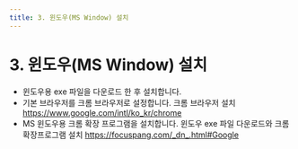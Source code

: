 ```yaml
---
title: 3. 윈도우(MS Window) 설치
---
```


# 3. 윈도우(MS Window) 설치

- 윈도우용 exe 파일을 다운로드 한 후 설치합니다.
- 기본 브라우저를 크롬 브라우저로 설정합니다.
  크롬 브라우저 설치 https://www.google.com/intl/ko_kr/chrome
- MS 윈도우용 크롬 확장 프로그램을 설치합니다.
  윈도우 exe 파일 다운로드와 크롬 확장프로그램 설치 https://focuspang.com/_dn_.html#Google
